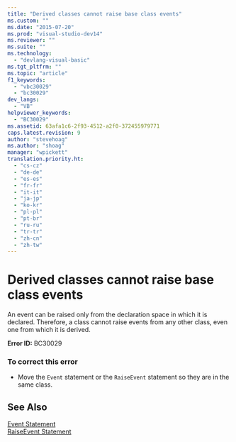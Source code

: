 ```yaml
---
title: "Derived classes cannot raise base class events"
ms.custom: ""
ms.date: "2015-07-20"
ms.prod: "visual-studio-dev14"
ms.reviewer: ""
ms.suite: ""
ms.technology: 
  - "devlang-visual-basic"
ms.tgt_pltfrm: ""
ms.topic: "article"
f1_keywords: 
  - "vbc30029"
  - "bc30029"
dev_langs: 
  - "VB"
helpviewer_keywords: 
  - "BC30029"
ms.assetid: 63afa1c6-2f93-4512-a2f0-372455979771
caps.latest.revision: 9
author: "stevehoag"
ms.author: "shoag"
manager: "wpickett"
translation.priority.ht: 
  - "cs-cz"
  - "de-de"
  - "es-es"
  - "fr-fr"
  - "it-it"
  - "ja-jp"
  - "ko-kr"
  - "pl-pl"
  - "pt-br"
  - "ru-ru"
  - "tr-tr"
  - "zh-cn"
  - "zh-tw"
---
```

# Derived classes cannot raise base class events
An event can be raised only from the declaration space in which it is declared. Therefore, a class cannot raise events from any other class, even one from which it is derived.  
  
 **Error ID:** BC30029  
  
### To correct this error  
  
-   Move the `Event` statement or the `RaiseEvent` statement so they are in the same class.  
  
## See Also  
 [Event Statement](../../../visual-basic/language-reference/statements/event-statement.md)   
 [RaiseEvent Statement](../../../visual-basic/language-reference/statements/raiseevent-statement.md)